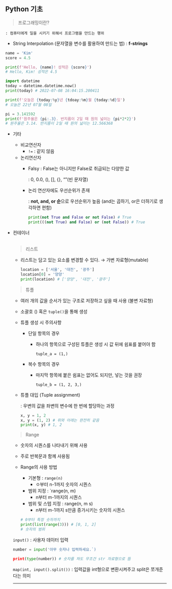 ## Python 기초

> 프로그래밍이란?
> 

    : 컴퓨터에게 일을 시키기 위해서 프로그램을 만드는 행위

- String Interpolation (문자열을 변수를 활용하여 만드는 법) : **f-strings**

```python
name = 'Kim'
score = 4.5

print(f'Hello, {name}! 성적은 {score}')
# Hello, Kim! 성적은 4.5

import datetime
today = datetime.datetime.now()
print(today) # 2022-07-08 16:04:15.200411

print(f'오늘은 {today:%y}년 {tdoay:%m}월 {today:%d}일')
# 오늘은 22년 07월 08일

pi = 3.141592
print(f'원주율은 {pi:.3}. 반지름이 2일 때 원의 넓이는 {pi*2*2}')
# 원주율은 3.14. 반지름이 2일 때 원의 넓이는 12.566368
```

- 기타
    - 비교연산자
        - `!=`  : 같지 않음
    - 논리연산자
        - Falsy : False는 아니지만 False로 취급되는 다양한 값
            
            : 0, 0.0, (), [], {}, “”(빈 문자열)
            
        - 논리 연산자에도 우선순위가 존재
            
            : **not, and, or 순**으로 우선순위가 높음 (and는 곱하기, or은 더하기로 생각하면 편함)
            
            ```python
            print(not True and False or not False) # True
            print(((not True) and False) or (not False)) # True
            ```
            

- 컨테이너 <br></br>
    
    > 리스트
    > 
    - 리스트는 담고 있는 요소를 변경할 수 있다. → 가변 자료형(mutable)
        
        ```python
        location = ['서울', '대전', '광주']
        location[0] = '양양'
        print(location) # ['양양', '대전', '광주']
        ```
        
    
    > 튜플
    > 
    - 여러 개의 값을 순서가 있는 구조로 저장하고 싶을 때 사용 (불변 자료형)
    - 소괄호 () 혹은 `tuple()`을 통해 생성
    - 튜플 생성 시 주의사항
        - 단일 항목의 경우
            - 하나의 항목으로 구성된 튜플은 생성 시 값 뒤에 쉼표를 붙어야 함
                
                `tuple_a = (1,)`
                
        - 복수 항목의 경우
            - 마지막 항목에 붙은 쉼표는 없어도 되지만, 넣는 것을 권장
                
                `tuple_b = (1, 2, 3,)`
                
    - 튜플 대입 (Tuple assignment)
        
        : 우변의 값을 좌변의 변수에 한 번에 할당하는 과정
        
        ```python
        x, y = 1, 2
        x, y = (1, 2) # 위와 아래는 완전히 같음
        print(x, y) # 1, 2
        ```
        
    
    > Range
    > 
    - 숫자의 시퀀스를 나타내기 위해 사용
    - 주로 반복문과 함께 사용됨
    - Range의 사용 방법
        - 기본형 : `range(n)`
            - ㅇ부터 n-1까지 숫자의 시퀀스
        - 범위 지정 : `range(n, m)
            - n부터 m-1까지의 시퀀스
        - 범위 및 스텝 지정 : range(n, m s)
            - n부터 m-1까지 s만큼 증가시키는 숫자의 시퀀스
        
        ```python
        # 0부터 특정 숫자까지
        print(list(range(3))) # [0, 1, 2]
        # 숫자의 범위
        ```
        
    
    `input()` : 사용자 데이터 입력
    
    ```python
    number = input('아무 숫자나 입력하세요.`)
    
    print(type(number)) # 숫자를 쳐도 무조건 str 자료형으로 뜸
    ```
    
     `map(int, input().split())` : 입력값을 int형으로 변환시켜주고 split은 쪼개준다는 의미
    
    
    ---
    